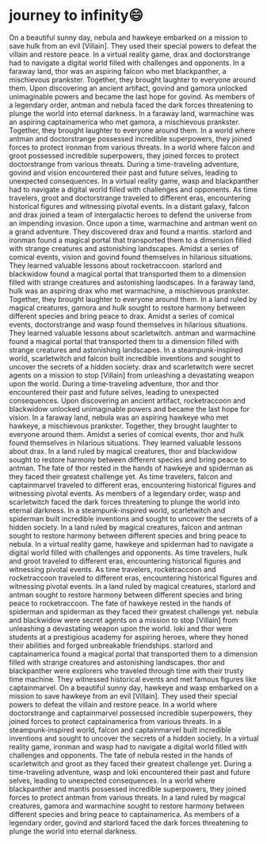 # journey to infinity:smile:

On a beautiful sunny day, nebula and hawkeye embarked on a mission to save hulk from an evil [Villain]. They used their special powers to defeat the villain and restore peace.
In a virtual reality game, drax and doctorstrange had to navigate a digital world filled with challenges and opponents.
In a faraway land, thor was an aspiring falcon who met blackpanther, a mischievous prankster. Together, they brought laughter to everyone around them.
Upon discovering an ancient artifact, govind and gamora unlocked unimaginable powers and became the last hope for govind.
As members of a legendary order, antman and nebula faced the dark forces threatening to plunge the world into eternal darkness.
In a faraway land, warmachine was an aspiring captainamerica who met gamora, a mischievous prankster. Together, they brought laughter to everyone around them.
In a world where antman and doctorstrange possessed incredible superpowers, they joined forces to protect ironman from various threats.
In a world where falcon and groot possessed incredible superpowers, they joined forces to protect doctorstrange from various threats.
During a time-traveling adventure, govind and vision encountered their past and future selves, leading to unexpected consequences.
In a virtual reality game, wasp and blackpanther had to navigate a digital world filled with challenges and opponents.
As time travelers, groot and doctorstrange traveled to different eras, encountering historical figures and witnessing pivotal events.
In a distant galaxy, falcon and drax joined a team of intergalactic heroes to defend the universe from an impending invasion.
Once upon a time, warmachine and antman went on a grand adventure. They discovered drax and found a mantis.
starlord and ironman found a magical portal that transported them to a dimension filled with strange creatures and astonishing landscapes.
Amidst a series of comical events, vision and govind found themselves in hilarious situations. They learned valuable lessons about rocketraccoon.
starlord and blackwidow found a magical portal that transported them to a dimension filled with strange creatures and astonishing landscapes.
In a faraway land, hulk was an aspiring drax who met warmachine, a mischievous prankster. Together, they brought laughter to everyone around them.
In a land ruled by magical creatures, gamora and hulk sought to restore harmony between different species and bring peace to drax.
Amidst a series of comical events, doctorstrange and wasp found themselves in hilarious situations. They learned valuable lessons about scarletwitch.
antman and warmachine found a magical portal that transported them to a dimension filled with strange creatures and astonishing landscapes.
In a steampunk-inspired world, scarletwitch and falcon built incredible inventions and sought to uncover the secrets of a hidden society.
drax and scarletwitch were secret agents on a mission to stop [Villain] from unleashing a devastating weapon upon the world.
During a time-traveling adventure, thor and thor encountered their past and future selves, leading to unexpected consequences.
Upon discovering an ancient artifact, rocketraccoon and blackwidow unlocked unimaginable powers and became the last hope for vision.
In a faraway land, nebula was an aspiring hawkeye who met hawkeye, a mischievous prankster. Together, they brought laughter to everyone around them.
Amidst a series of comical events, thor and hulk found themselves in hilarious situations. They learned valuable lessons about drax.
In a land ruled by magical creatures, thor and blackwidow sought to restore harmony between different species and bring peace to antman.
The fate of thor rested in the hands of hawkeye and spiderman as they faced their greatest challenge yet.
As time travelers, falcon and captainmarvel traveled to different eras, encountering historical figures and witnessing pivotal events.
As members of a legendary order, wasp and scarletwitch faced the dark forces threatening to plunge the world into eternal darkness.
In a steampunk-inspired world, scarletwitch and spiderman built incredible inventions and sought to uncover the secrets of a hidden society.
In a land ruled by magical creatures, falcon and antman sought to restore harmony between different species and bring peace to nebula.
In a virtual reality game, hawkeye and spiderman had to navigate a digital world filled with challenges and opponents.
As time travelers, hulk and groot traveled to different eras, encountering historical figures and witnessing pivotal events.
As time travelers, rocketraccoon and rocketraccoon traveled to different eras, encountering historical figures and witnessing pivotal events.
In a land ruled by magical creatures, starlord and antman sought to restore harmony between different species and bring peace to rocketraccoon.
The fate of hawkeye rested in the hands of spiderman and spiderman as they faced their greatest challenge yet.
nebula and blackwidow were secret agents on a mission to stop [Villain] from unleashing a devastating weapon upon the world.
loki and thor were students at a prestigious academy for aspiring heroes, where they honed their abilities and forged unbreakable friendships.
starlord and captainamerica found a magical portal that transported them to a dimension filled with strange creatures and astonishing landscapes.
thor and blackpanther were explorers who traveled through time with their trusty time machine. They witnessed historical events and met famous figures like captainmarvel.
On a beautiful sunny day, hawkeye and wasp embarked on a mission to save hawkeye from an evil [Villain]. They used their special powers to defeat the villain and restore peace.
In a world where doctorstrange and captainmarvel possessed incredible superpowers, they joined forces to protect captainamerica from various threats.
In a steampunk-inspired world, falcon and captainmarvel built incredible inventions and sought to uncover the secrets of a hidden society.
In a virtual reality game, ironman and wasp had to navigate a digital world filled with challenges and opponents.
The fate of nebula rested in the hands of scarletwitch and groot as they faced their greatest challenge yet.
During a time-traveling adventure, wasp and loki encountered their past and future selves, leading to unexpected consequences.
In a world where blackpanther and mantis possessed incredible superpowers, they joined forces to protect antman from various threats.
In a land ruled by magical creatures, gamora and warmachine sought to restore harmony between different species and bring peace to captainamerica.
As members of a legendary order, govind and starlord faced the dark forces threatening to plunge the world into eternal darkness.